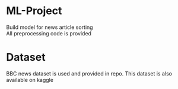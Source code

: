 # ML-Project
Build model for news article sorting
<br> 
All preprocessing code is provided
# Dataset
BBC news dataset is used and provided in repo. This dataset is also available on kaggle
